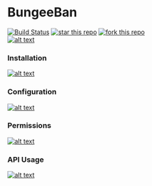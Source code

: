 # BungeeBan
[![Build Status](https://api.travis-ci.org/lucavinci/bungeeban.svg?branch=release)](https://travis-ci.org/lucavinci/bungeeban)
[![star this repo](http://githubbadges.com/star.svg?user=lucavinci&repo=bungeeban&style=default)](https://github.com/lucavinci/bungeeban)
[![fork this repo](http://githubbadges.com/fork.svg?user=lucavinci&repo=bungeeban&style=default)](https://github.com/lucavinci/bungeeban/fork)  
[![alt text](http://i.imgur.com/9wGPH8H.png "")](https://www.spigotmc.org/resources/bungeeban.5924/)
### Installation
[![alt text](http://i.imgur.com/c5Fa31u.png "")](https://github.com/lucavinci/bungeeban/wiki/Installation)
### Configuration
[![alt text](http://i.imgur.com/c5Fa31u.png "")](https://github.com/lucavinci/bungeeban/wiki/Configuration)
### Permissions
[![alt text](http://i.imgur.com/c5Fa31u.png "")](https://github.com/lucavinci/bungeeban/wiki/Permissions)
### API Usage
[![alt text](http://i.imgur.com/c5Fa31u.png "")](https://github.com/lucavinci/bungeeban/wiki/API-Usage)   
